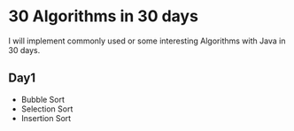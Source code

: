 # 30 Algorithms in 30 days
I will implement commonly used or some interesting Algorithms with Java in 30 days.
## Day1
- Bubble Sort
- Selection Sort
- Insertion Sort
